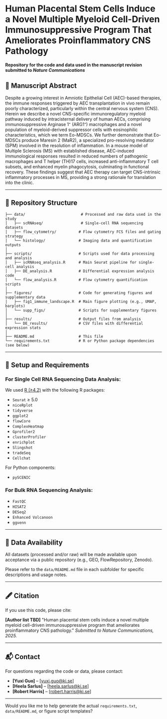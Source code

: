 

# Human Placental Stem Cells Induce a Novel Multiple Myeloid Cell-Driven Immunosuppressive Program That Ameliorates Proinflammatory CNS Pathology

**Repository for the code and data used in the manuscript revision submitted to *Nature Communications***

## 📄 Manuscript Abstract

Despite a growing interest in Amniotic Epithelial Cell (AEC)-based therapies, the immune responses triggered by AEC transplantation in vivo remain poorly characterized, particularly within the central nervous system (CNS). Herein we describe a novel CNS-specific immunoregulatory myeloid pathway induced by intracisternal delivery of human AECs, comprising immunosuppressive Arginase 1⁺ (ARG1⁺) macrophages and a novel population of myeloid-derived suppressor cells with eosinophilic characteristics, which we term Eo-MDSCs. We further demonstrate that Eo-MDSCs produce Maresin 2 (MaR2), a specialized pro-resolving mediator (SPM) involved in the resolution of inflammation. In a mouse model of Multiple Sclerosis (MS) with established disease, AEC-induced immunological responses resulted in reduced numbers of pathogenic macrophages and T helper (TH)17 cells, increased anti-inflammatory T cell subsets, and enhanced myelin phagocytosis, culminating in functional recovery. These findings suggest that AEC therapy can target CNS-intrinsic inflammatory processes in MS, providing a strong rationale for translation into the clinic.

---

## 📁 Repository Structure

```
├── data/                         # Processed and raw data used in the study
│   ├── scRNAseq/                 # Single-cell RNA sequencing datasets
│   ├── flow_cytometry/          # Flow cytometry FCS files and gating strategy
│   └── histology/               # Imaging data and quantification outputs
│
├── scripts/                     # Scripts used for data processing and analysis
│   ├── scRNAseq_analysis.R      # Main Seurat pipeline for single-cell analysis
│   ├── DE_analysis.R            # Differential expression analysis code
│   └── flow_analysis.R          # Flow cytometry quantification scripts
│
├── figures/                     # Code for generating figures and supplementary data
│   ├── fig1_immune_landscape.R  # Main figure plotting (e.g., UMAP, barplots)
│   └── supp_figs/               # Scripts for supplementary figures
│
├── results/                     # Output files from analysis
│   └── DE_results/              # CSV files with differential expression stats
│
├── README.md                    # This file
└── requirements.txt             # R or Python package dependencies (see below)
```

---

## 🔧 Setup and Requirements

### For Single Cell RNA Sequencing Data Analysis:

We used [R (≥4.2)](https://www.r-project.org/) with the following R packages:
* `Seurat` ≥ 5.0
* `niceRplot`
* `tidyverse`
* `ggplot2`
* `flowCore`
* `ComplexHeatmap`
* `Gprofiler2`
* `clusterProfiler`
* `enrichplot`
* `Slingshot`
* `tradeSeq`
* `Cellchat`


For Python components:
* `pySCENIC`

### For Bulk RNA Sequencing Analysis:
* `FastQC`
* `HISAT2`
* `DESeq2`
* `Enhanced Volcanoon` 
* `ggvenn`



---

## 🧬 Data Availability

All datasets (processed and/or raw) will be made available upon acceptance via a public repository (e.g., GEO, FlowRepository, Zenodo).

Please refer to the `data/README.md` file in each subfolder for specific descriptions and usage notes.

---



## 🖋️ Citation

If you use this code, please cite:

**\[Author list TBD]**
"Human placental stem cells induce a novel multiple myeloid cell-driven immunosuppressive program that ameliorates proinflammatory CNS pathology."
*Submitted to Nature Communications, 2025.*

---

## 📬 Contact

For questions regarding the code or data, please contact:

* **\[Yuxi Guo]** – \[[yuxi.guo@ki.se](mailto:yuxi.guo@ki.se)]
* **\[Heela Sarlus]** – \[[heela.sarlus@ki.se](mailto:heela.sarlus@ki.se)]
* **\[Robert Harris]** – \[[robert.harris@ki.se](mailto:robert.harris@ki.se)]

---

Would you like me to help generate the actual `requirements.txt`, `data/README.md`, or figure script templates?
